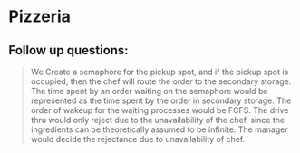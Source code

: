 # Pizzeria

## Follow up questions:
> We Create a semaphore for the pickup spot, and if the pickup spot is occupied, then the chef will route the order to the secondary storage. The time spent by an order waiting on the semaphore would be represented as the time spent by the order in secondary storage. The order of wakeup for the waiting processes would be FCFS.
> The drive thru would only reject due to the unavailability of the chef, since the ingredients can be theoretically assumed to be infinite. The manager would decide the rejectance due to unavailability of chef.